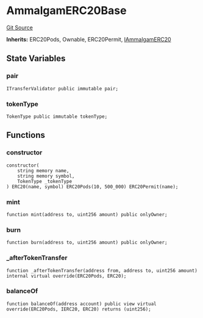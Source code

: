 # AmmalgamERC20Base
[Git Source](https://github.com/Ammalgam-Protocol/core-v1/blob/c2398bc2cc7b9fe383b005349741b4aa61a1c292/contracts/tokens/AmmalgamERC20Base.sol)

**Inherits:**
ERC20Pods, Ownable, ERC20Permit, [IAmmalgamERC20](/contracts/interfaces/tokens/IAmmalgamERC20.sol/interface.IAmmalgamERC20.md)


## State Variables
### pair

```solidity
ITransferValidator public immutable pair;
```


### tokenType

```solidity
TokenType public immutable tokenType;
```


## Functions
### constructor


```solidity
constructor(
    string memory name,
    string memory symbol,
    TokenType _tokenType
) ERC20(name, symbol) ERC20Pods(10, 500_000) ERC20Permit(name);
```

### mint


```solidity
function mint(address to, uint256 amount) public onlyOwner;
```

### burn


```solidity
function burn(address to, uint256 amount) public onlyOwner;
```

### _afterTokenTransfer


```solidity
function _afterTokenTransfer(address from, address to, uint256 amount) internal virtual override(ERC20Pods, ERC20);
```

### balanceOf


```solidity
function balanceOf(address account) public view virtual override(ERC20Pods, IERC20, ERC20) returns (uint256);
```


